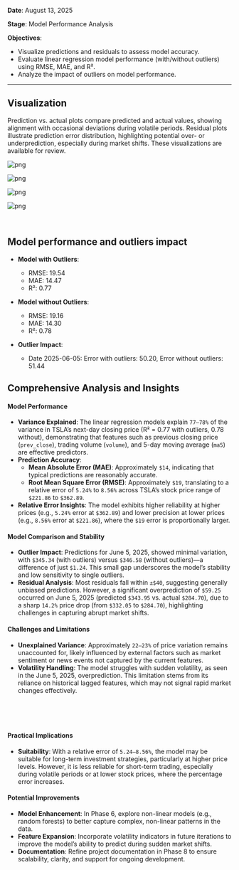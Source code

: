 **Date**: August 13, 2025

**Stage**: Model Performance Analysis

**Objectives**:
- Visualize predictions and residuals to assess model accuracy.
- Evaluate linear regression model performance (with/without outliers) using RMSE, MAE, and R².
- Analyze the impact of outliers on model performance.

---

## Visualization

Prediction vs. actual plots compare predicted and actual values, showing alignment with occasional deviations during volatile periods. Residual plots illustrate prediction error distribution, highlighting potential over- or underprediction, especially during market shifts. These visualizations are available for review.


    
![png](output_13_0.png)
    



    
![png](output_13_1.png)
    



    
![png](output_13_2.png)
    



    
![png](output_13_3.png)
    


<br>

## Model performance and outliers impact


- **Model with Outliers**:
  - RMSE: 19.54
  - MAE: 14.47
  - R²: 0.77


- **Model without Outliers**:
  - RMSE: 19.16
  - MAE: 14.30
  - R²: 0.78


- **Outlier Impact**:
  - Date 2025-06-05: Error with outliers: 50.20, Error without outliers: 51.44


    
    
    
    
    
    
    
    
    
    
    
    


## Comprehensive Analysis and Insights

#### Model Performance
- **Variance Explained**: The linear regression models explain `77–78%` of the variance in TSLA’s next-day closing price (R² = 0.77 with outliers, 0.78 without), demonstrating that features such as previous closing price (`prev_close`), trading volume (`volume`), and 5-day moving average (`ma5`) are effective predictors.
- **Prediction Accuracy**:
  - **Mean Absolute Error (MAE)**: Approximately `$14`, indicating that typical predictions are reasonably accurate.
  - **Root Mean Square Error (RMSE)**: Approximately `$19`, translating to a relative error of `5.24%` to `8.56%` across TSLA’s stock price range of `$221.86` to `$362.89`.
- **Relative Error Insights**: The model exhibits higher reliability at higher prices (e.g., `5.24%` error at `$362.89`) and lower precision at lower prices (e.g., `8.56%` error at `$221.86`), where the `$19` error is proportionally larger.

#### Model Comparison and Stability
- **Outlier Impact**: Predictions for June 5, 2025, showed minimal variation, with `$345.34` (with outliers) versus `$346.58` (without outliers)—a difference of just `$1.24`. This small gap underscores the model’s stability and low sensitivity to single outliers.
- **Residual Analysis**: Most residuals fall within `±$40`, suggesting generally unbiased predictions. However, a significant overprediction of `$59.25` occurred on June 5, 2025 (predicted `$343.95` vs. actual `$284.70`), due to a sharp `14.2%` price drop (from `$332.05` to `$284.70`), highlighting challenges in capturing abrupt market shifts.

#### Challenges and Limitations
- **Unexplained Variance**: Approximately `22–23%` of price variation remains unaccounted for, likely influenced by external factors such as market sentiment or news events not captured by the current features.
- **Volatility Handling**: The model struggles with sudden volatility, as seen in the June 5, 2025, overprediction. This limitation stems from its reliance on historical lagged features, which may not signal rapid market changes effectively.
<br>
<br>
<br>

#### Practical Implications
- **Suitability**: With a relative error of `5.24–8.56%`, the model may be suitable for long-term investment strategies, particularly at higher price levels. However, it is less reliable for short-term trading, especially during volatile periods or at lower stock prices, where the percentage error increases.

#### Potential Improvements
- **Model Enhancement**: In Phase 6, explore non-linear models (e.g., random forests) to better capture complex, non-linear patterns in the data.
- **Feature Expansion**: Incorporate volatility indicators in future iterations to improve the model’s ability to predict during sudden market shifts.
- **Documentation**: Refine project documentation in Phase 8 to ensure scalability, clarity, and support for ongoing development.


<style>
:root {
    --jp-rendermime-error-background: white;
}
</style>
